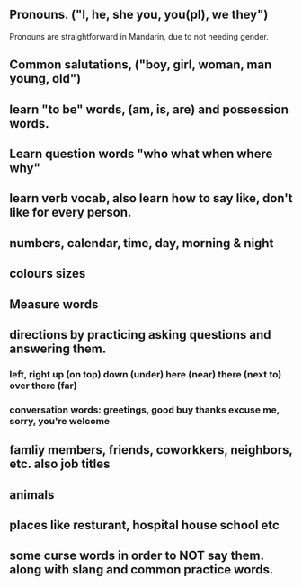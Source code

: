 ## Pronouns. ("I, he, she you, you(pl), we they")

Pronouns are straightforward in Mandarin, due to not needing gender.
## Common salutations, ("boy, girl, woman, man young, old")

## learn "to be" words, (am, is, are) and possession words.

## Learn question words "who what when where why"

## learn verb vocab, also learn how to say like, don't like for every person.

## numbers, calendar, time, day, morning & night

## colours sizes

## Measure words

## directions by practicing asking questions and answering them.

### left, right up (on top) down (under) here (near) there (next to) over there (far)

### conversation words: greetings, good buy thanks excuse me, sorry, you're welcome

## famliy members, friends, coworkkers, neighbors, etc. also job titles

## animals

## places like resturant, hospital house school etc

## some curse words in order to NOT say them. along with slang and common practice words.
